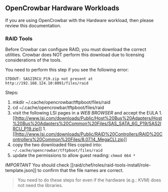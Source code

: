 ## OpenCrowbar Hardware Workloads

If you are using OpenCrowbar with the Hardware workload, then please review this documentation.


### RAID Tools

Before Crowbar can configure RAID, you must download the correct utilities.  Crowbar does NOT perform this download due to licensing considerations of the tools.

You need to perform this step if you see the following error:

`STDOUT: SAS2IRCU_P19.zip not present at http://192.168.124.10:8091/files/raid`

Steps:
  1. mkdir ~/.cache/opencrowbar/tftpboot/files/raid 
  1. cd ~/.cache/opencrowbar/tftpboot/files/raid
  1. visit the following LSI pages in a _WEB BROWSER_ and accept the EULA
    1. [[http://www.lsi.com/downloads/Public/Host%20Bus%20Adapters/Host%20Bus%20Adapters%20Common%20Files/SAS_SATA_6G_P19/SAS2IRCU_P19.zip]]
    1. [[http://www.lsi.com/downloads/Public/RAID%20Controllers/RAID%20Controllers%20Common%20Files/8.07.14_MegaCLI.zip]]
  1. copy the two downloaded files copied into: `~/.cache/opencrowbar/tftpboot/files/raid`
  1. update the permissions to allow guest reading: `chmod 664 *`

*IMPORTANT* You should check [[raid/chef/roles/raid-tools-install/role-template.json]] to confirm that the file names are correct.

> You need to do these steps for even if the hardware (e.g.: KVM) does not need the libraries. 
  

